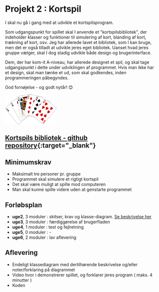 # Projekt 2 : Kortspil

I skal nu gå i gang med at udvikle et kortspilsprogram.

Som udgangspunkt for spillet skal I anvende et "kortspilsbibliotek", der indeholder klasser og funktioner til simulering af kort, blanding af kort, trækning af kort, osv. Jeg har allerede lavet et bibliotek, som I kan bruge, men det er også tilladt at udvikle jeres eget bibliotek. Uanset hvad jeres gruppe vælger, skal I dog stadig udvikle både design og brugerinterface.

Dem, der har kom-it A-niveau, har allerede designet et spil, og skal tage udgangspunkt i dette under udviklingen af programmet. Hvis man ikke har et design, skal man tænke et ud, som skal godkendes, inden programmeringen påbegyndes.

God fornøjelse - og godt nytår! 😊

![cards](cards2.png)

## [Kortspils bibliotek - github repository](https://github.com/prog2di/KortspilsBibliotek/tree/main){:target="_blank"}

## Minimumskrav

- Maksimalt tre personer pr. gruppe
- Programmet skal simulere et rigtigt kortspil
- Det skal være muligt at spille mod computeren
- Man skal kunne spille videre uden at genstarte programmet

## Forløbsplan
- **uge2**, 3 moduler  : skitser, krav og klasse-diagram. [Se beskrivelse her](uge2.md) 
- **uge3**, 3 moduler  : færdiggørelse af brugerfladen
- **uge4**, 1 moduler  : test og fejlretning 
- **uge5**, 0 moduler  : - 
- **uge6**, 2 moduler  : lav aflevering

## Aflevering

- Endeligt klassediagram med dertilhørende beskrivelse og/eller noter/forklaring på diagrammet
- Video hvor i demonstrerer spillet, og forklarer jeres program ( maks. 4 minutter )
- Koden

